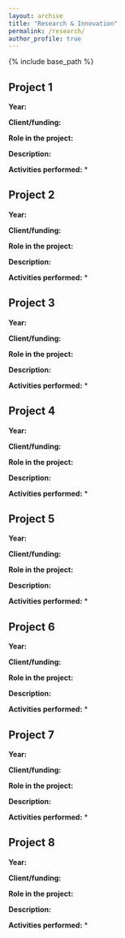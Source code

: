 ```yaml
---
layout: archive
title: "Research & Innovation"
permalink: /research/
author_profile: true
---
```


{% include base_path %}

## Project 1
**Year:** 

**Client/funding:** 

**Role in the project:** 

**Description:** 

**Activities performed:** 
* 

## Project 2
**Year:** 

**Client/funding:** 

**Role in the project:** 

**Description:** 

**Activities performed:** 
* 

## Project 3
**Year:** 

**Client/funding:** 

**Role in the project:** 

**Description:** 

**Activities performed:** 
* 

## Project 4
**Year:** 

**Client/funding:** 

**Role in the project:** 

**Description:** 

**Activities performed:** 
* 

## Project 5
**Year:** 

**Client/funding:** 

**Role in the project:** 

**Description:** 

**Activities performed:** 
* 

## Project 6
**Year:** 

**Client/funding:** 

**Role in the project:** 

**Description:** 

**Activities performed:** 
* 

## Project 7
**Year:** 

**Client/funding:** 

**Role in the project:** 

**Description:** 

**Activities performed:** 
* 

## Project 8
**Year:** 

**Client/funding:** 

**Role in the project:** 

**Description:** 

**Activities performed:** 
* 
